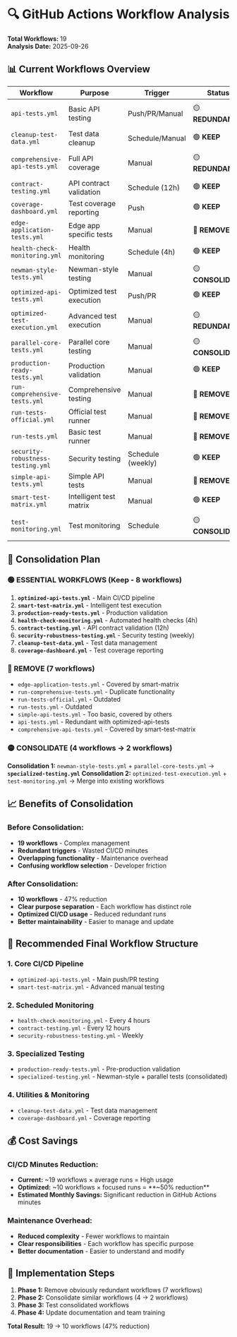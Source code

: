 # 🔍 GitHub Actions Workflow Analysis
**Total Workflows:** 19  
**Analysis Date:** 2025-09-26

## 📊 Current Workflows Overview

| Workflow | Purpose | Trigger | Status | Recommendation |
|----------|---------|---------|--------|----------------|
| `api-tests.yml` | Basic API testing | Push/PR/Manual | 🟡 **REDUNDANT** | Merge with optimized-api-tests |
| `cleanup-test-data.yml` | Test data cleanup | Schedule/Manual | 🟢 **KEEP** | Essential utility |
| `comprehensive-api-tests.yml` | Full API coverage | Manual | 🟡 **REDUNDANT** | Merge with smart-test-matrix |
| `contract-testing.yml` | API contract validation | Schedule (12h) | 🟢 **KEEP** | New, essential |
| `coverage-dashboard.yml` | Test coverage reporting | Push | 🟢 **KEEP** | Monitoring essential |
| `edge-application-tests.yml` | Edge app specific tests | Manual | 🔴 **REMOVE** | Covered by smart-matrix |
| `health-check-monitoring.yml` | Health monitoring | Schedule (4h) | 🟢 **KEEP** | New, essential |
| `newman-style-tests.yml` | Newman-style testing | Manual | 🟡 **CONSOLIDATE** | Merge with production-ready |
| `optimized-api-tests.yml` | Optimized test execution | Push/PR | 🟢 **KEEP** | Core workflow |
| `optimized-test-execution.yml` | Advanced test execution | Manual | 🟡 **REDUNDANT** | Similar to optimized-api-tests |
| `parallel-core-tests.yml` | Parallel core testing | Manual | 🟡 **CONSOLIDATE** | Merge with smart-matrix |
| `production-ready-tests.yml` | Production validation | Manual | 🟢 **KEEP** | Essential for prod |
| `run-comprehensive-tests.yml` | Comprehensive testing | Manual | 🔴 **REMOVE** | Duplicate functionality |
| `run-tests-official.yml` | Official test runner | Manual | 🔴 **REMOVE** | Outdated |
| `run-tests.yml` | Basic test runner | Manual | 🔴 **REMOVE** | Outdated |
| `security-robustness-testing.yml` | Security testing | Schedule (weekly) | 🟢 **KEEP** | New, essential |
| `simple-api-tests.yml` | Simple API tests | Manual | 🔴 **REMOVE** | Too basic |
| `smart-test-matrix.yml` | Intelligent test matrix | Manual | 🟢 **KEEP** | Advanced, efficient |
| `test-monitoring.yml` | Test monitoring | Schedule | 🟡 **CONSOLIDATE** | Merge with coverage-dashboard |

## 🎯 Consolidation Plan

### **🟢 ESSENTIAL WORKFLOWS (Keep - 8 workflows)**
1. **`optimized-api-tests.yml`** - Main CI/CD pipeline
2. **`smart-test-matrix.yml`** - Intelligent test execution
3. **`production-ready-tests.yml`** - Production validation
4. **`health-check-monitoring.yml`** - Automated health checks (4h)
5. **`contract-testing.yml`** - API contract validation (12h)
6. **`security-robustness-testing.yml`** - Security testing (weekly)
7. **`cleanup-test-data.yml`** - Test data management
8. **`coverage-dashboard.yml`** - Test coverage reporting

### **🔴 REMOVE (7 workflows)**
- `edge-application-tests.yml` - Covered by smart-matrix
- `run-comprehensive-tests.yml` - Duplicate functionality
- `run-tests-official.yml` - Outdated
- `run-tests.yml` - Outdated
- `simple-api-tests.yml` - Too basic, covered by others
- `api-tests.yml` - Redundant with optimized-api-tests
- `comprehensive-api-tests.yml` - Covered by smart-test-matrix

### **🟡 CONSOLIDATE (4 workflows → 2 workflows)**
**Consolidation 1:** `newman-style-tests.yml` + `parallel-core-tests.yml` → **`specialized-testing.yml`**
**Consolidation 2:** `optimized-test-execution.yml` + `test-monitoring.yml` → Merge into existing workflows

## 📈 Benefits of Consolidation

### **Before Consolidation:**
- **19 workflows** - Complex management
- **Redundant triggers** - Wasted CI/CD minutes
- **Overlapping functionality** - Maintenance overhead
- **Confusing workflow selection** - Developer friction

### **After Consolidation:**
- **10 workflows** - 47% reduction
- **Clear purpose separation** - Each workflow has distinct role
- **Optimized CI/CD usage** - Reduced redundant runs
- **Better maintainability** - Easier to manage and update

## 🚀 Recommended Final Workflow Structure

### **1. Core CI/CD Pipeline**
- `optimized-api-tests.yml` - Main push/PR testing
- `smart-test-matrix.yml` - Advanced manual testing

### **2. Scheduled Monitoring**
- `health-check-monitoring.yml` - Every 4 hours
- `contract-testing.yml` - Every 12 hours  
- `security-robustness-testing.yml` - Weekly

### **3. Specialized Testing**
- `production-ready-tests.yml` - Pre-production validation
- `specialized-testing.yml` - Newman-style + parallel tests (consolidated)

### **4. Utilities & Monitoring**
- `cleanup-test-data.yml` - Test data management
- `coverage-dashboard.yml` - Coverage reporting

## 💰 Cost Savings

### **CI/CD Minutes Reduction:**
- **Current:** ~19 workflows × average runs = High usage
- **Optimized:** ~10 workflows × focused runs = **~50% reduction**
- **Estimated Monthly Savings:** Significant reduction in GitHub Actions minutes

### **Maintenance Overhead:**
- **Reduced complexity** - Fewer workflows to maintain
- **Clear responsibilities** - Each workflow has specific purpose
- **Better documentation** - Easier to understand and modify

## 🔧 Implementation Steps

1. **Phase 1:** Remove obviously redundant workflows (7 workflows)
2. **Phase 2:** Consolidate similar workflows (4 → 2 workflows)  
3. **Phase 3:** Test consolidated workflows
4. **Phase 4:** Update documentation and team training

**Total Result:** 19 → 10 workflows (47% reduction)
